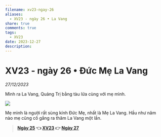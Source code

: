```yaml
---
filename: xv23-ngay-26
aliases:
  - XV23 - ngày 26 • La Vang
share: true
comments: true
tags:
  - XV23
date: 2023-12-27
description: 
---
```

# XV23 - ngày 26 • Đức Mẹ La Vang  
  
*27/12/2023*  
  
Mình ra La Vang, Quảng Trị bằng tàu lửa cùng với mẹ mình.  
  
![](https://i.imgur.com/DgBrnyk.png)  
  
Mẹ mình là người rất sùng kính Đức Mẹ, nhất là Mẹ La Vang. Hầu như năm nào mẹ cũng cố gắng ra thăm La Vang một lần.   
  
  
> **[Ngày 25](./xv23-ngay-25.md) 👈 [XV23](./xuyen-viet-2023.md) 👉 [Ngày 27](./xv23-ngay-27.md)**